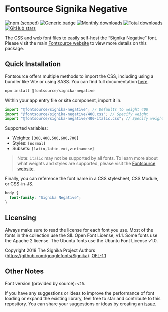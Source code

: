 # Fontsource Signika Negative

[![npm (scoped)](https://img.shields.io/npm/v/@fontsource/signika-negative?color=brightgreen)](https://www.npmjs.com/package/@fontsource/signika-negative) [![Generic badge](https://img.shields.io/badge/fontsource-passing-brightgreen)](https://github.com/fontsource/fontsource) [![Monthly downloads](https://badgen.net/npm/dm/@fontsource/signika-negative)](https://github.com/fontsource/fontsource) [![Total downloads](https://badgen.net/npm/dt/@fontsource/signika-negative)](https://github.com/fontsource/fontsource) [![GitHub stars](https://img.shields.io/github/stars/fontsource/fontsource.svg?style=social&label=Star)](https://github.com/fontsource/fontsource/stargazers)

The CSS and web font files to easily self-host the “Signika Negative” font. Please visit the main [Fontsource website](https://fontsource.org/fonts/signika-negative) to view more details on this package.

## Quick Installation

Fontsource offers multiple methods to import the CSS, including using a bundler like Vite or using SASS. You can find full documentation [here](https://fontsource.org/docs/getting-started/introduction).

```javascript
npm install @fontsource/signika-negative
```

Within your app entry file or site component, import it in.

```javascript
import "@fontsource/signika-negative"; // Defaults to weight 400
import "@fontsource/signika-negative/400.css"; // Specify weight
import "@fontsource/signika-negative/400-italic.css"; // Specify weight and style
```

Supported variables:
- Weights: `[300,400,500,600,700]`
- Styles: `[normal]`
- Subsets: `[latin,latin-ext,vietnamese]`

> Note: `italic` may not be supported by all fonts. To learn more about what weights and styles are supported, please visit the [Fontsource website](https://fontsource.org/fonts/signika-negative).

Finally, you can reference the font name in a CSS stylesheet, CSS Module, or CSS-in-JS.

```css
body {
  font-family: "Signika Negative";
}
```

## Licensing
Always make sure to read the license for each font you use. Most of the fonts in the collection use the SIL Open Font License, v1.1. Some fonts use the Apache 2 license. The Ubuntu fonts use the Ubuntu Font License v1.0.

Copyright 2018 The Signika Project Authors (https://github.com/googlefonts/Signika).
[OFL-1.1](http://scripts.sil.org/OFL)

## Other Notes
Font version (provided by source): `v20`.

If you have any suggestions or ideas to improve the performance of font loading or expand the existing library, feel free to star and contribute to this repository. You can share your suggestions or ideas by creating an [issue](https://github.com/fontsource/fontsource/issues).